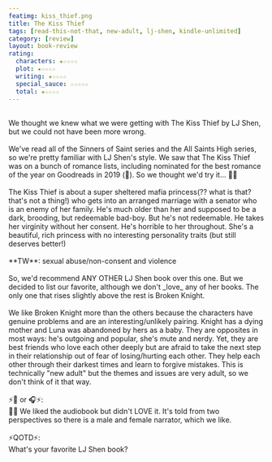 ```yaml
---
featimg: kiss_thief.png
title: The Kiss Thief
tags: [read-this-not-that, new-adult, lj-shen, kindle-unlimited]
category: [review]
layout: book-review
rating:
  ⁠characters: ★☆☆☆☆⁠
  plot: ★☆☆☆☆⁠
  writing: ★☆☆☆☆⁠
  special_sauce: ☆☆☆☆☆⁠
  total: ★☆☆☆☆⁠
---
```

<br>
We thought we knew what we were getting with The Kiss Thief by LJ Shen, but we could not have been more wrong.
<br>
<br>
We've read all of the Sinners of Saint series and the All Saints High series, so we're pretty familiar with LJ Shen's style. We saw that The Kiss Thief was on a bunch of romance lists, including nominated for the best romance of the year on Goodreads in 2019 (🤯). So we thought we'd try it... 🤦‍♀️⁠
<br>
<br>
The Kiss Thief is about a super sheltered mafia princess(?? what is that? that's not a thing!) who gets into an arranged marriage with a senator who is an enemy of her family. He's much older than her and supposed to be a dark, brooding, but redeemable bad-boy. But he's not redeemable. He takes her virginity without her consent. He's horrible to her throughout. She's a beautiful, rich princess with no interesting personality traits (but still deserves better!)⁠
<br>
<br>
**TW**: sexual abuse/non-consent and violence⁠
<br>
<br>
So, we'd recommend ANY OTHER LJ Shen book over this one. But we decided to list our favorite, although we don't _love_ any of her books. The only one that rises slightly above the rest is Broken Knight. ⁠
<br>
<br>
We like Broken Knight more than the others because the characters have genuine problems and are an interesting/unlikely pairing. Knight has a dying mother and Luna was abandoned by hers as a baby. They are opposites in most ways: he's outgoing and popular, she's mute and nerdy. Yet, they are best friends who love each other deeply but are afraid to take the next step in their relationship out of fear of losing/hurting each other. They help each other through their darkest times and learn to forgive mistakes. This is technically "new adult" but the themes and issues are very adult, so we don't think of it that way.
<br>
<br>
⚡📖 or 🎧⚡: ⁠
⁠<br>
🤷‍♀️ We liked the audiobook but didn't LOVE it. It's told from two perspectives so there is a male and female narrator, which we like. ⁠
<br>
<br>
⚡QOTD⚡: ⁠
⁠<br>
What's your favorite LJ Shen book?